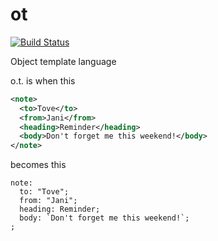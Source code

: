 # ot
[![Build Status](https://drone.io/github.com/kpmy/ot/status.png)](https://drone.io/github.com/kpmy/ot/latest)

Object template language

o.t. is when this
````xml
<note>
  <to>Tove</to>
  <from>Jani</from>
  <heading>Reminder</heading>
  <body>Don't forget me this weekend!</body>
</note>
````
becomes this
````
note:
  to: "Tove";
  from: "Jani";
  heading: Reminder;
  body: `Don't forget me this weekend!`;
;
````
